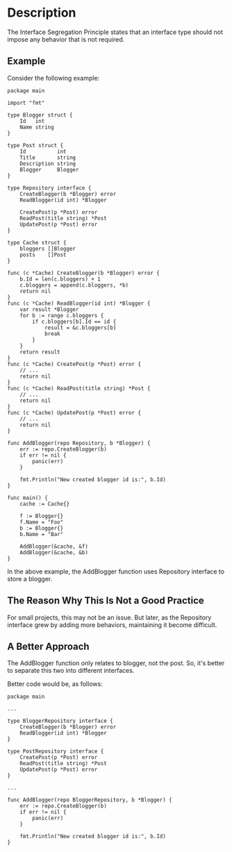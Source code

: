 # Description

The Interface Segregation Principle states that an interface type should not impose any behavior that is not required.

## Example

Consider the following example:

```
package main

import "fmt"

type Blogger struct {
	Id   int
	Name string
}

type Post struct {
	Id          int
	Title       string
	Description string
	Blogger     Blogger
}

type Repository interface {
	CreateBlogger(b *Blogger) error
	ReadBlogger(id int) *Blogger

	CreatePost(p *Post) error
	ReadPost(title string) *Post
	UpdatePost(p *Post) error
}

type Cache struct {
	bloggers []Blogger
	posts    []Post
}

func (c *Cache) CreateBlogger(b *Blogger) error {
	b.Id = len(c.bloggers) + 1
	c.bloggers = append(c.bloggers, *b)
	return nil
}
func (c *Cache) ReadBlogger(id int) *Blogger {
	var result *Blogger
	for b := range c.bloggers {
		if c.bloggers[b].Id == id {
			result = &c.bloggers[b]
			break
		}
	}
	return result
}
func (c *Cache) CreatePost(p *Post) error {
	// ...
	return nil
}
func (c *Cache) ReadPost(title string) *Post {
	// ...
	return nil
}
func (c *Cache) UpdatePost(p *Post) error {
	// ...
	return nil
}

func AddBlogger(repo Repository, b *Blogger) {
	err := repo.CreateBlogger(b)
	if err != nil {
		panic(err)
	}

	fmt.Println("New created blogger id is:", b.Id)
}

func main() {
	cache := Cache{}

	f := Blogger{}
	f.Name = "Foo"
	b := Blogger{}
	b.Name = "Bar"

	AddBlogger(&cache, &f)
	AddBlogger(&cache, &b)
}
```

In the above example, the AddBlogger function uses Repository interface to store a blogger.

## The Reason Why This Is Not a Good Practice

For small projects, this may not be an issue. But later, as the Repository interface grew by adding more behaviors, maintaining it become difficult.

## A Better Approach

The AddBlogger function only relates to blogger, not the post. So, it's better to separate this two into different interfaces.

Better code would be, as follows:

```
package main

...

type BloggerRepository interface {
	CreateBlogger(b *Blogger) error
	ReadBlogger(id int) *Blogger
}

type PostRepository interface {
	CreatePost(p *Post) error
	ReadPost(title string) *Post
	UpdatePost(p *Post) error
}

...

func AddBlogger(repo BloggerRepository, b *Blogger) {
	err := repo.CreateBlogger(b)
	if err != nil {
		panic(err)
	}

	fmt.Println("New created blogger id is:", b.Id)
}
```
